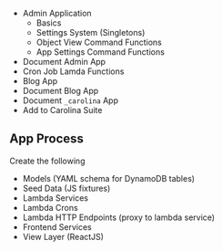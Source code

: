 
* Admin Application
  * Basics
  * Settings System (Singletons)
  * Object View Command Functions
  * App Settings Command Functions
* Document Admin App
* Cron Job Lamda Functions
* Blog App
* Document Blog App
* Document `_carolina` App
* Add to Carolina Suite

## App Process #

Create the following

* Models (YAML schema for DynamoDB tables)
* Seed Data (JS fixtures)
* Lambda Services
* Lambda Crons
* Lambda HTTP Endpoints (proxy to lambda service)
* Frontend Services
* View Layer (ReactJS)
